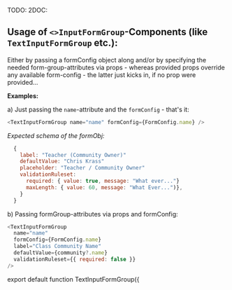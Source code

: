 TODO: 2DOC:

## Usage of `<>InputFormGroup`-Components (like `TextInputFormGroup` etc.):

Either by passing a formConfig object along and/or by specifying the needed form-group-attributes via props - whereas provided props override any available form-config - the latter just kicks in, if no prop were provided...

**Examples:**

a) Just passing the `name`-attribute and the `formConfig` - that's it:

```js
<TextInputFormGroup name="name" formConfig={FormConfig.name} />
```

_Expected schema of the formObj:_

```js
  {
    label: "Teacher (Community Owner)"
    defaultValue: "Chris Krass"
    placeholder: "Teacher / Community Owner"
    validationRuleset:
      required: { value: true, message: "What ever..."}
      maxLength: { value: 60, message: "What Ever...")},
    }
  }
```

b) Passing formGroup-attributes via props and formConfig:

```js
<TextInputFormGroup
  name="name"
  formConfig={FormConfig.name}
  label="Class Community Name"
  defaultValue={community?.name}
  validationRuleset={{ required: false }}
/>
```

export default function TextInputFormGroup({

